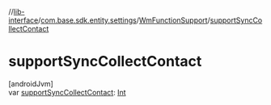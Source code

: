 //[lib-interface](../../../index.md)/[com.base.sdk.entity.settings](../index.md)/[WmFunctionSupport](index.md)/[supportSyncCollectContact](support-sync-collect-contact.md)

# supportSyncCollectContact

[androidJvm]\
var [supportSyncCollectContact](support-sync-collect-contact.md): [Int](https://kotlinlang.org/api/latest/jvm/stdlib/kotlin/-int/index.html)
